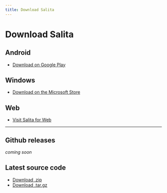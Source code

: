 ```yaml
---
title: Download Salita
---
```


# Download Salita

## Android
* [Download on Google Play](https://play.google.com/store/apps/details?id=com.tudlang.salita)

## Windows
* [Download on the Microsoft Store]()

## Web
* [Visit Salita for Web](https://yivan000.github.io/salita-web)

---
## Github releases
*coming soon*

## Latest source code
* <a href="{{ site.github.zip_url }}">Download .zip</a>
* <a href="{{ site.github.tar_url }}">Download .tar.gz</a>